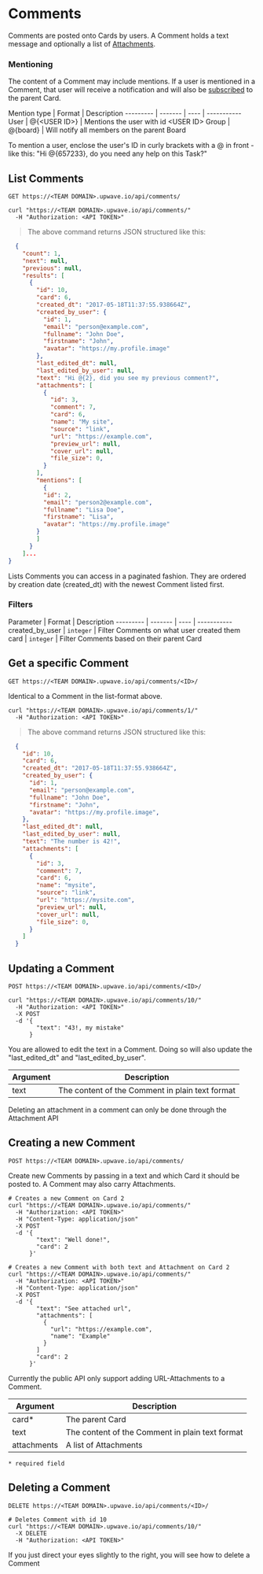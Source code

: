 # Comments

Comments are posted onto Cards by users.
A Comment holds a text message and optionally a list of [Attachments](#attachments).

### Mentioning

The content of a Comment may include mentions. If a user is mentioned in a Comment,
that user will receive a notification and will also be [subscribed](#cards) to the parent Card.

Mention type | Format | Description
--------- | ------- | ---- | -----------
User | @{\<USER ID\>} | Mentions the user with id \<USER ID\>
Group | @{board} | Will notify all members on the parent Board

<aside class="notice">To mention a user, enclose the user's ID in curly brackets with a @ in front - like this: "Hi @{657233}, do you need any help on this Task?"</aside>

## List Comments
`GET https://<TEAM DOMAIN>.upwave.io/api/comments/`

```shell
curl "https://<TEAM DOMAIN>.upwave.io/api/comments/"
  -H "Authorization: <API TOKEN>"
```

> The above command returns JSON structured like this:

```json
  {
    "count": 1,
    "next": null,
    "previous": null,
    "results": [
      {
        "id": 10,
        "card": 6,
        "created_dt": "2017-05-18T11:37:55.938664Z",
        "created_by_user": {
          "id": 1,
          "email": "person@example.com",
          "fullname": "John Doe",
          "firstname": "John",
          "avatar": "https://my.profile.image"
        },
        "last_edited_dt": null,
        "last_edited_by_user": null,
        "text": "Hi @{2}, did you see my previous comment?",
        "attachments": [
          {
            "id": 3,
            "comment": 7,
            "card": 6,
            "name": "My site",
            "source": "link",
            "url": "https://example.com",
            "preview_url": null,
            "cover_url": null,
            "file_size": 0,
          }
        ],
        "mentions": [
          {
          "id": 2,
          "email": "person2@example.com",
          "fullname": "Lisa Doe",
          "firstname": "Lisa",
          "avatar": "https://my.profile.image"
        }
        ]
      }
    ]...
}
```

Lists Comments you can access in a paginated fashion.
They are ordered by creation date (created_dt) with the newest Comment listed first.

### Filters

Parameter | Format | Description
--------- | ------- | ---- | -----------
created_by_user | `integer` | Filter Comments on what user created them
card | `integer` | Filter Comments based on their parent Card

## Get a specific Comment
`GET https://<TEAM DOMAIN>.upwave.io/api/comments/<ID>/`

Identical to a Comment in the list-format above.

```shell
curl "https://<TEAM DOMAIN>.upwave.io/api/comments/1/"
  -H "Authorization: <API TOKEN>"
```

> The above command returns JSON structured like this:

```json
  {
    "id": 10,
    "card": 6,
    "created_dt": "2017-05-18T11:37:55.938664Z",
    "created_by_user": {
      "id": 1,
      "email": "person@example.com",
      "fullname": "John Doe",
      "firstname": "John",
      "avatar": "https://my.profile.image",
    },
    "last_edited_dt": null,
    "last_edited_by_user": null,
    "text": "The number is 42!",
    "attachments": [
      {
        "id": 3,
        "comment": 7,
        "card": 6,
        "name": "mysite",
        "source": "link",
        "url": "https://mysite.com",
        "preview_url": null,
        "cover_url": null,
        "file_size": 0,
      }
    ]
  }
```

## Updating a Comment
`POST https://<TEAM DOMAIN>.upwave.io/api/comments/<ID>/`

```shell
curl "https://<TEAM DOMAIN>.upwave.io/api/comments/10/"
  -H "Authorization: <API TOKEN>"
  -X POST
  -d '{
        "text": "43!, my mistake"
      }
```

You are allowed to edit the text in a Comment. Doing so will also update the "last_edited_dt" and "last_edited_by_user".

Argument | Description
-------- | -----------
text | The content of the Comment in plain text format

<aside class="notice">Deleting an attachment in a comment can only be done through the Attachment API</aside>


## Creating a new Comment
`POST https://<TEAM DOMAIN>.upwave.io/api/comments/`

Create new Comments by passing in a text and which Card it should be posted to.
A Comment may also carry Attachments.

```shell
# Creates a new Comment on Card 2
curl "https://<TEAM DOMAIN>.upwave.io/api/comments/"
  -H "Authorization: <API TOKEN>"
  -H "Content-Type: application/json"
  -X POST
  -d '{
        "text": "Well done!",
        "card": 2
      }'

# Creates a new Comment with both text and Attachment on Card 2
curl "https://<TEAM DOMAIN>.upwave.io/api/comments/"
  -H "Authorization: <API TOKEN>"
  -H "Content-Type: application/json"
  -X POST
  -d '{
        "text": "See attached url",
        "attachments": [
          {
            "url": "https://example.com",
            "name": "Example"
          }
        ]
        "card": 2
      }'
```

Currently the public API only support adding URL-Attachments to a Comment.

Argument | Description
-------- | -----------
card* | The parent Card
text | The content of the Comment in plain text format
attachments | A list of Attachments

`* required field`

## Deleting a Comment
`DELETE https://<TEAM DOMAIN>.upwave.io/api/comments/<ID>/`

```shell
# Deletes Comment with id 10
curl "https://<TEAM DOMAIN>.upwave.io/api/comments/10/"
  -X DELETE
  -H "Authorization: <API TOKEN>"
```
If you just direct your eyes slightly to the right, you will see how to delete a Comment
